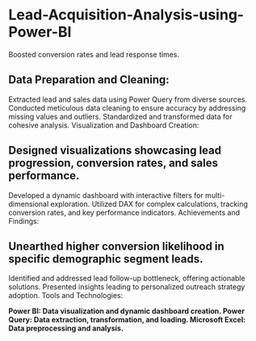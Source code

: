 # Lead-Acquisition-Analysis-using-Power-BI
Boosted conversion rates and lead response times.

## Data Preparation and Cleaning:

Extracted lead and sales data using Power Query from diverse sources.
Conducted meticulous data cleaning to ensure accuracy by addressing missing values and outliers.
Standardized and transformed data for cohesive analysis.
Visualization and Dashboard Creation:

## Designed visualizations showcasing lead progression, conversion rates, and sales performance.
Developed a dynamic dashboard with interactive filters for multi-dimensional exploration.
Utilized DAX for complex calculations, tracking conversion rates, and key performance indicators.
Achievements and Findings:

## Unearthed higher conversion likelihood in specific demographic segment leads.
Identified and addressed lead follow-up bottleneck, offering actionable solutions.
Presented insights leading to personalized outreach strategy adoption.
Tools and Technologies:

**Power BI: Data visualization and dynamic dashboard creation.
Power Query: Data extraction, transformation, and loading.
Microsoft Excel: Data preprocessing and analysis.**
